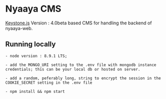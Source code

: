 # Nyaaya CMS

[Keystone.js](http://keystonejs.com) Version : 4.0beta based CMS for handling the backend of nyaaya-web. 

## Running locally

	- node version : 8.9.1 LTS;  

    - add the MONGO_URI setting to the .env file with mongodb instance credentials; this can be your local db or hosted on server. 

    - add a random, peferably long, string to encrypt the session in the COOKIE_SECRET setting in the .env file

    - npm install && npm start
